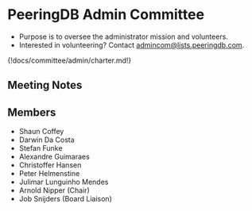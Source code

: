# PeeringDB Admin Committee

- Purpose is to oversee the administrator mission and volunteers.
- Interested in volunteering? Contact [admincom@lists.peeringdb.com](mailto:admincom@lists.peeringdb.com).

{!docs/committee/admin/charter.md!}

## Meeting Notes

## Members
- Shaun Coffey
- Darwin Da Costa
- Stefan Funke
- Alexandre Guimaraes
- Christoffer Hansen
- Peter Helmenstine
- Julimar Lunguinho Mendes
- Arnold Nipper (Chair)
- Job Snijders (Board Liaison)
